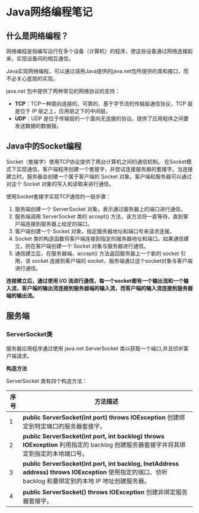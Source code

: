 # Java网络编程笔记



## 什么是网络编程？

网络编程是指编写运行在多个设备（计算机）的程序，使这些设备通过网络连接起来，实现设备间的相互通信。

Java实现网络编程，可以通过调用Java提供的java.net包所提供的类和接口，而不必关心底层的实现。

java.net 包中提供了两种常见的网络协议的支持：

- **TCP**：TCP一种面向连接的、可靠的、基于字节流的传输层通信协议，TCP 层是位于 IP 层之上，应用层之下的中间层。
- **UDP**：UDP 是位于传输层的一个面向无连接的协议。提供了应用程序之间要发送数据的数据报。



## Java中的Socket编程

Socket（套接字）使用TCP协议提供了两台计算机之间的通信机制。 在Socket模式下实现通信，客户端程序创建一个套接字，并尝试连接服务器的套接字。当连接建立时，服务器会创建一个属于客户端的 Socket 对象。客户端和服务器可以通过对这个 Socket 对象的写入和读取来进行通信。

使用Socket套接字实现TCP通信的一般步骤：

1. 服务端创建一个 ServerSocket 对象，表示通过服务器上的端口进行通信。
2. 服务端调用 ServerSocket 类的 accept() 方法，该方法将一直等待，直到客户端连接到服务器上给定的端口。
3. 客户端创建一个 Socket 对象，指定服务器地址和端口号来请求连接。
4. Socket 类的构造函数将客户端连接到指定的服务器地址和端口。如果通信建立，则在客户端创建一个 Socket 对象与服务器进行通信。
5. 通信建立后，在服务器端，accept() 方法返回服务器上一个新的 socket 引用，该 socket 连接到客户端的 socket，服务端通过这个socket对象与客户端进行通信。

**连接建立后，通过使用 I/O 流进行通信，每一个socket都有一个输出流和一个输入流，客户端的输出流连接到服务器端的输入流，而客户端的输入流连接到服务器端的输出流。**



## 服务端

### ServerSocket类

服务器应用程序通过使用 java.net.ServerSocket 类以获取一个端口,并且侦听客户端请求。

**构造方法**

ServerSocket 类有四个构造方法：

| **序号** | **方法描述**                                                 |
| -------- | ------------------------------------------------------------ |
| 1        | **public ServerSocket(int port) throws IOException** 创建绑定到特定端口的服务器套接字。 |
| 2        | **public ServerSocket(int port, int backlog) throws IOException** 利用指定的 backlog 创建服务器套接字并将其绑定到指定的本地端口号。 |
| 3        | **public ServerSocket(int port, int backlog, InetAddress address) throws IOException** 使用指定的端口、侦听 backlog 和要绑定到的本地 IP 地址创建服务器。 |
| 4        | **public ServerSocket() throws IOException** 创建非绑定服务器套接字。 |































